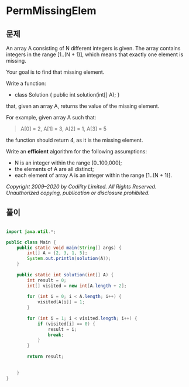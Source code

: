 # PermMissingElem

## 문제

An array A consisting of N different integers is given. The array contains integers in the range [1..(N + 1)], which means that exactly one element is missing.

Your goal is to find that missing element.

Write a function:

  * class Solution { public int solution(int[] A); }

that, given an array A, returns the value of the missing element.

For example, given array A such that:

> A[0] = 2, A[1] = 3, A[2] = 1, A[3] = 5

the function should return 4, as it is the missing element.

Write an __efficient__ algorithm for the following assumptions:

  * N is an integer within the range [0..100,000];
  * the elements of A are all distinct;
  * each element of array A is an integer within the range [1..(N + 1)].

_Copyright 2009–2020 by Codility Limited. All Rights Reserved. Unauthorized copying, publication or disclosure prohibited._

## 풀이

```java

import java.util.*;

public class Main {
	public static void main(String[] args) {
		int[] A = {2, 3, 1, 5};
		System.out.println(solution(A));
	}
	
	public static int solution(int[] A) {
		int result = 0;
		int[] visited = new int[A.length + 2];
		
		for (int i = 0; i < A.length; i++) {
			visited[A[i]] = 1;
		}
		
		for (int i = 1; i < visited.length; i++) {
			if (visited[i] == 0) {
				result = i;
				break;
			}
		}
		
		return result;
		
		
	}
}


```

